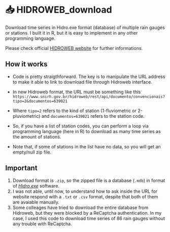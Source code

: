 # 📥 HIDROWEB_download
Download time series in Hidro.exe format (database) of multiple rain gauges or stations. I built it in R, but it is easy to implement in any other programming language.

Please check official [HIDROWEB website](https://www.snirh.gov.br/hidroweb/apresentacao) for further informations.

## How it works

* Code is pretty straigthforward. The key is to manipulate the URL address to make it able to link to download file through Hidroweb interface.

* In new Hidroweb format, the URL must be something like this `https://www.snirh.gov.br/hidroweb/rest/api/documento/convencionais?tipo=2&documentos=639021`

* Where `tipo=2` refers to the kind of station (1-fluviometric or 2-pluviometric) and `documentos=639021` refers to the station code.

* So, if you have a list of station codes, you can perform a loop via programming language (here in R) to download as many time series as the amount of stations.

* Note that, if some of stations in the list have no data, so you will get an empty/null zip file.

## Important

1. Download format is `.zip`, so the zipped file is a database (`.mdb`) in format of _[Hidro.exe](https://www.snirh.gov.br/hidroweb/download)_ software.
2. I was not able, until now, to understand how to ask inside the URL for website respond with a `.txt` or `.csv` format, despite that both of them are avaiable manually.
3. Some colleages have tried to download the entire database from Hidroweb, but they were blocked by a ReCaptcha authentication. In my case, I used this code to download time series of 86 rain gauges without any trouble with ReCaptcha.
